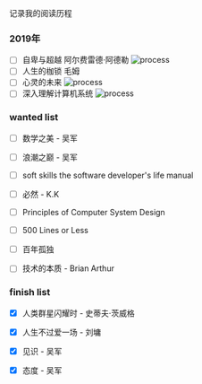 记录我的阅读历程

### 2019年

- [ ] 自卑与超越  阿尔费雷德·阿德勒 ![process](http://progressed.io/bar/60)
- [ ] 人生的枷锁  毛姆
- [ ] 心灵的未来  ![process](http://progressed.io/bar/60)
- [ ] 深入理解计算机系统  ![process](http://progressed.io/bar/11) 

### wanted list 
  
- [ ] 数学之美 - 吴军

- [ ] 浪潮之巅 - 吴军

- [ ] soft skills the software developer's life manual

- [ ] 必然 - K.K 

- [ ] Principles of Computer System Design

- [ ] 500 Lines or Less

- [ ] 百年孤独

- [ ] 技术的本质 - Brian Arthur
  
### finish list

- [x] 人类群星闪耀时 - 史蒂夫·茨威格

- [x] 人生不过爱一场 - 刘墉   

- [x] 见识 - 吴军   

- [x] 态度 - 吴军
